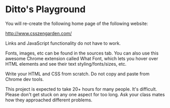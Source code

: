 # Ditto's Playground

You will re-create the following home page of the following website:

http://www.csszengarden.com/

Links and JavaScript functionality do not have to work.

Fonts, images, etc can be found in the sources tab. You can also use this awesome Chrome extension called What Font, which lets you hover over HTML elements and see their text styling/fonts/sizes, etc.

Write your HTML and CSS from scratch. Do not copy and paste from Chrome dev tools.

This project is expected to take 20+ hours for many people. It's difficult. Please don't get stuck on any one aspect for too long. Ask your class mates how they approached different problems.

